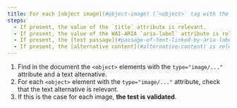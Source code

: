 ```yaml
---
title: For each [object image](#object-image) (`<object>` tag with the `type="image/..."` attribute) [conveying information](#image-conveying-information), having a [alternative text](#text-alternative-image) or an [alternative content](#alternative-content), is this alternative relevant (excluding special cases)?
steps:
  - If present, the value of the `title` attribute is relevant.
  - If present, the value of the WAI-ARIA `aria-label` attribute is relevant.
  - If present, the [text passage](#passage-of-text-linked-by-aria-labelledby-or-aria-describedby) associated via the `aria-labelledby` WAI-ARIA attribute is relevant.
  - If present, the [alternative content](#alternative-content) is relevant.
---
```


1. Find in the document the `<object>` elements with the `type="image/..."` attribute and a text alternative.
2. For each `<object>` element with the `type="image/..."` attribute, check that the text alternative is relevant.
3. If this is the case for each image, **the test is validated**.
